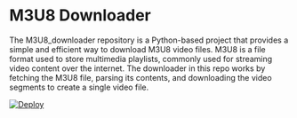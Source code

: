 # M3U8 Downloader
The M3U8_downloader repository is a Python-based project that provides a simple and efficient way to download M3U8 video files. M3U8 is a file format used to store multimedia playlists, commonly used for streaming video content over the internet. The downloader in this repo works by fetching the M3U8 file, parsing its contents, and downloading the video segments to create a single video file.

[![Deploy](https://www.herokucdn.com/deploy/button.svg)](https://heroku.com/deploy?template=https://github.com/MalithCrpt/M3U8_downloader)
